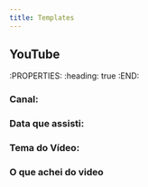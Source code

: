 ```yaml
---
title: Templates
---
```


## YouTube
:PROPERTIES:
:heading: true
:END:
### **Canal:**
### **Data que assisti:**
### **Tema do Vídeo:**
### **O que achei do video**

